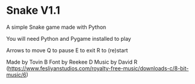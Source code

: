 # Snake V1.1
A simple Snake game made with Python

You will need Python and Pygame installed to play

Arrows to move
Q to pause
E to exit
R to (re)start

Made by Tovin B
Font by Reekee D
Music by David R (https://www.fesliyanstudios.com/royalty-free-music/downloads-c/8-bit-music/6)
